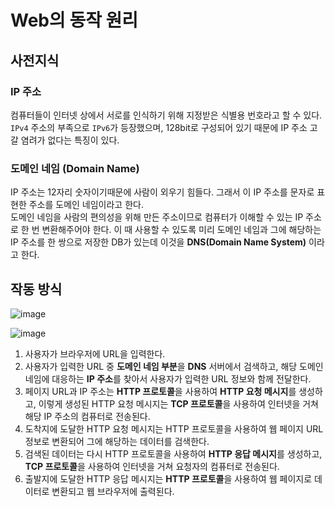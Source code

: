 # Web의 동작 원리

## 사전지식

### IP 주소
컴퓨터들이 인터넷 상에서 서로를 인식하기 위해 지정받은 식별용 번호라고 할 수 있다.  
`IPv4` 주소의 부족으로 `IPv6`가 등장했으며, 128bit로 구성되어 있기 때문에 IP 주소 고갈 염려가 없다는 특징이 있다.

### 도메인 네임 (Domain Name)
IP 주소는 12자리 숫자이기때문에 사람이 외우기 힘들다. 그래서 이 IP 주소를 문자로 표현한 주소를 도메인 네임이라고 한다.  
도메인 네임을 사람의 편의성을 위해 만든 주소이므로 컴퓨터가 이해할 수 있는 IP 주소로 한 번 변환해주어야 한다. 
이 때 사용할 수 있도록 미리 도메인 네임과 그에 해당하는 IP 주소를 한 쌍으로 저장한 DB가 있는데 이것을 **DNS(Domain Name System)** 이라고 한다.

## 작동 방식

![image](https://user-images.githubusercontent.com/37951612/78049435-07c7d400-73b6-11ea-8835-026285fc2592.png)

![image](https://user-images.githubusercontent.com/37951612/78049342-e9fa6f00-73b5-11ea-9b1f-5fae46f246d5.png)

1. 사용자가 브라우저에 URL을 입력한다.
2. 사용자가 입력한 URL 중 **도메인 네임 부분**을 **DNS** 서버에서 검색하고, 
해당 도메인 네임에 대응하는 **IP 주소**를 찾아서 사용자가 입력한 URL 정보와 함께 전달한다.
3. 페이지 URL과 IP 주소는 **HTTP 프로토콜**을 사용하여 **HTTP 요청 메시지**를 생성하고, 
이렇게 생성된 HTTP 요청 메시지는 **TCP 프로토콜**을 사용하여 인터넷을 거쳐 해당 IP 주소의 컴퓨터로 전송된다.
4. 도착지에 도달한 HTTP 요청 메시지는 HTTP 프로토콜을 사용하여 웹 페이지 URL 정보로 변환되어 그에 해당하는 데이터를 검색한다.
5. 검색된 데이터는 다시 HTTP 프로토콜을 사용하여 **HTTP 응답 메시지**를 생성하고, **TCP 프로토콜**을 사용하여 인터넷을 거쳐 요청자의 컴퓨터로 전송된다.
6. 출발지에 도달한 HTTP 응답 메시지는 **HTTP 프로토콜**을 사용하여 웹 페이지로 데이터로 변환되고 웹 브라우저에 출력된다.
